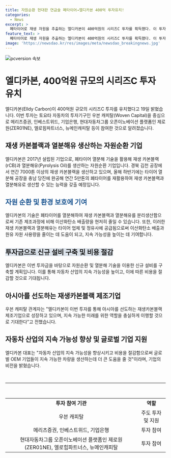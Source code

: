 ```yaml
---
title: 자원순환 현대판 연금술 폐타이어→엘디카본 400억 투자유치!
categories:
  - News
excerpt: >
  폐타이어로 재생 자원을 추출하는 엘디카본이 400억원의 시리즈C 투자를 획득했다. 이 투자는 토요타 자동차의 투자기구인 우븐 캐피탈을 중심으로 다수의 기관이 참여했다. 엘디카본은 폐타이어 열분해 기술을 이용해 재생 카본블랙과 열분해유를 생산하는 기업으로, 이를 통해 이산화탄소 배출을 감축하며 타이어 및 자동차 산업에 지속 가능한 소재를 제공하고자 한다. 이번 투자금을 통해 엘디카본은 신규 설비를 구축하여 지속 가능한 차량 생산을 돕고자 한다.
feature_text: >
  폐타이어로 재생 자원을 추출하는 엘디카본이 400억원의 시리즈C 투자를 획득했다. 이 투자는 토요타 자동차의 투자기구인 우븐 캐피탈을 중심으로 다수의 기관이 참여했다. 엘디카본은 폐타이어 열분해 기술을 이용해 재생 카본블랙과 열분해유를 생산하는 기업으로, 이를 통해 이산화탄소 배출을 감축하며 타이어 및 자동차 산업에 지속 가능한 소재를 제공하고자 한다. 이번 투자금을 통해 엘디카본은 신규 설비를 구축하여 지속 가능한 차량 생산을 돕고자 한다.
image: 'https://newsdao.kr/res/images/meta/newsdao_breakingnews.jpg'
---
```


<p><img src="https://newsdao.kr/res/images/meta/newsdao_breakingnews.jpg" alt="pcversion 속보" /></p>

<h1>엘디카본, 400억원 규모의 시리즈C 투자 유치</h1>

<p data-ke-size="size16">엘디카본(Elldy Carbon)이 400억원 규모의 시리즈C 투자를 유치했다고 19일 밝혔습니다. 이번 투자는 토요타 자동차의 투자기구인 우븐 캐피탈(Woven Capital)을 중심으로 메리츠증권, 인베스트위드, 기업은행, 현대자동차그룹 오픈이노베이션 플랫폼인 제로원(ZER01NE), 엘로힘파트너스, 뉴메인캐피탈 등이 참여한 것으로 알려졌습니다.</p>

<h2>재생 카본블랙과 열분해유 생산하는 자원순환 기업</h2>

<p data-ke-size="size16">엘디카본은 2017년 설립된 기업으로, 폐타이어 열분해 기술을 활용해 재생 카본블랙(rCB)과 열분해유(Pyrolysis Oil)를 생산하는 자원순환 기업입니다. 경북 김천 공장에서 연간 7000톤 이상의 재생 카본블랙을 생산하고 있으며, 올해 하반기에는 타이어 열분해 공장을 충남 당진에 완공해 연간 5만톤의 폐타이어를 재활용하여 재생 카본블랙과 열분해유로 생산할 수 있는 능력을 갖출 예정입니다.</p>

<h2><span style="color: #1a5490;">자원 순환 및 환경 보호에 기여</span></h2>

<p data-ke-size="size16">엘디카본의 기술은 폐타이어를 열분해하여 재생 카본블랙과 열분해유를 분리생산함으로써 기존 제조과정에 비해 이산화탄소 배출량을 현저히 줄일 수 있습니다. 또한, 이러한 재생 카본블랙과 열분해유는 타이어 업체 및 정유사에 공급됨으로써 이산화탄소 배출과 원유 자원 사용량을 줄이는 데 도움이 되고, 지속 가능성을 높이는 데 기여합니다.</p>

<h2><span style="background-color: #21538527;">투자금으로 신규 설비 구축 및 비용 절감</span></h2>

<p data-ke-size="size16">엘디카본은 이번 투자금을 바탕으로 자원순환 및 열분해 기술을 이용한 신규 설비를 구축할 계획입니다. 이를 통해 자동차 산업의 지속 가능성을 높이고, 이에 따른 비용을 절감할 것으로 기대됩니다.</p>

<h2><b>아시아를 선도하는 재생카본블랙 제조기업</b></h2>

<p data-ke-size="size16">우븐 캐피탈 관계자는 "엘디카본이 이번 투자를 통해 아시아를 선도하는 재생카본블랙 제조기업으로 성장하고 있으며, 지속 가능한 미래를 위한 역할을 충실하게 이행할 것으로 기대한다"고 전했습니다.</p>

<h2><td style="text-align: center; height: 17px;"><b>자동차 산업의 지속 가능성 향상 및 글로벌 기업 지원</b></td></h2>

<p data-ke-size="size16">엘디카본 대표는 "자동차 산업의 지속 가능성을 향상시키고 비용을 절감함으로써 글로벌 OEM 기업들이 지속 가능한 차량을 생산하는데 더 큰 도움을 줄 것"이라며, 기업의 비전을 밝혔습니다.</p>

<p data-ke-size="size16">&nbsp;</p>

<hr>

<p data-ke-size="size16">&nbsp;</p>

<table>
<tbody>
<tr>
<td style="text-align: center; height: 17px;"><b>투자 참여 기관</b></td>
<td style="text-align: center; height: 17px;"><b>역할</b></td>
</tr>
<tr>
<td style="text-align: center; height: 17px;">우븐 캐피탈</td>
<td style="text-align: center; height: 17px;">주도 투자 및 지원</td>
</tr>
<tr>
<td style="text-align: center; height: 17px;">메리츠증권, 인베스트위드, 기업은행</td>
<td style="text-align: center; height: 17px;">투자 참여</td>
</tr>
<tr>
<td style="text-align: center; height: 17px;">현대자동차그룹 오픈이노베이션 플랫폼인 제로원(ZER01NE), 엘로힘파트너스, 뉴메인캐피탈</td>
<td style="text-align: center; height: 17px;">투자 참여</td>
</tr>
</tbody>
</table>

<p data-ke-size="size16">&nbsp;</p>

